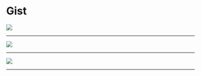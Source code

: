 # Gist

![](https://github.com/trilliwon/Gist/blob/master/screenshots/1.png?raw=true)

---

![](https://github.com/trilliwon/Gist/blob/master/screenshots/2.png?raw=true)

---

![](https://github.com/trilliwon/Gist/blob/master/screenshots/3.png?raw=true)

---
